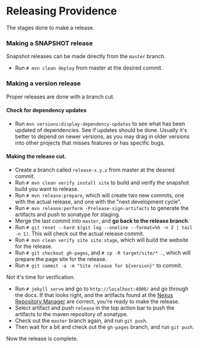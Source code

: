 Releasing Providence
====================

The stages done to make a release.

### Making a SNAPSHOT release

Snapshot releases can be made directly from the `master` branch.

* Run `# mvn clean deploy` from master at the desired commit.

### Making a version release

Proper releases are done with a branch cut.

#### Check for dependency updates

* Run `mvn versions:display-dependency-updates` to see what has been updated of
  dependencies. See if updates should be done. Usually it's better to depend on
  newer versions, as you may drag in older versions into other projects that
  misses features or has specific bugs.

#### Making the release cut.

* Create a branch called `release-x.y.z` from master at the desired commit.
* Run `# mvn clean verify install site` to build and verify the snapshot build
  you want to release.
* Run `# mvn release:prepare`, which will create two new commits, one with the
  actual release, and one with the "next development cycle".
* Run `# mvn release:perform -Prelease-sign-artifacts` to generate the artifacts
  and push to sonatype for staging.
* Merge the last commit into `master`, and **go back to the release branch**.
* Run `# git reset --hard $(git log --oneline --format=%h -n 2 | tail -n 1)`.
  This will check out the actual release commit.
* Run `# mvn clean verify site site:stage`, which will build the website for the
  release.
* Run `# git checkout gh-pages`, and `# cp -R target/site/* .`, which will
  prepare the page site for the release.
* Run `# git commit -a -m "Site release for ${version}"` to commit.

Not it's time for verification.

* Run `# jekyll serve` and go to `http://localhost:4000/` and go through the
  docs. If that looks right, and the artifacts found at the
  [Nexus Repository Manager](https://oss.sonatype.org/#stagingRepositories) are
  correct, you're ready to make the release.
* Select artifact and push `release` in the top action bar to push the artifacts
  to the maven repository of sonatype.
* Check out the `master` branch again, and run `git push`.
* Then wait for a bit and check out the `gh-pages` branch, and run `git push`.

Now the release is complete.
